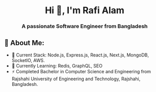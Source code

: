<h1 align="center">Hi 👋, I'm Rafi Alam</h1>
<h3 align="center">A passionate Software Engineer from Bangladesh</h3>

## 💫 About Me:
- 🔭 Current Stack: Node.js, Express.js, React.js, Next.js, MongoDB, SocketIO, AWS.
- 🌱 Currently Learning: Redis, GraphQL, SEO
- ⚡ Completed Bachelor in Computer Science and Engineering from Rajshahi University of Engineering and Technology, Rajshahi, Bangladesh.


<!--
- 🔭 I’m currently working on ...
- 🌱 I’m currently learning ...
- 👯 I’m looking to collaborate on ...
- 🤔 I’m looking for help with ...
- 💬 Ask me about ...
- 📫 How to reach me: ...
- 😄 Pronouns: ...
- ⚡ Fun fact: ...
-->
